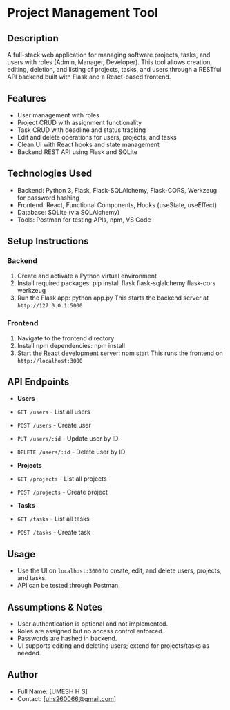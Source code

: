# Project Management Tool

## Description
A full-stack web application for managing software projects, tasks, and users with roles (Admin, Manager, Developer). This tool allows creation, editing, deletion, and listing of projects, tasks, and users through a RESTful API backend built with Flask and a React-based frontend.

## Features
- User management with roles
- Project CRUD with assignment functionality
- Task CRUD with deadline and status tracking
- Edit and delete operations for users, projects, and tasks
- Clean UI with React hooks and state management
- Backend REST API using Flask and SQLite

## Technologies Used
- Backend: Python 3, Flask, Flask-SQLAlchemy, Flask-CORS, Werkzeug for password hashing
- Frontend: React, Functional Components, Hooks (useState, useEffect)
- Database: SQLite (via SQLAlchemy)
- Tools: Postman for testing APIs, npm, VS Code

## Setup Instructions

### Backend
1. Create and activate a Python virtual environment
2. Install required packages:
  pip install flask flask-sqlalchemy flask-cors werkzeug
3. Run the Flask app:
  python app.py
This starts the backend server at `http://127.0.0.1:5000`

### Frontend
1. Navigate to the frontend directory
2. Install npm dependencies:
  npm install
3. Start the React development server:
  npm start
This runs the frontend on `http://localhost:3000`

## API Endpoints

- **Users**
- `GET /users` - List all users
- `POST /users` - Create user
- `PUT /users/:id` - Update user by ID
- `DELETE /users/:id` - Delete user by ID

- **Projects**
- `GET /projects` - List all projects
- `POST /projects` - Create project

- **Tasks**
- `GET /tasks` - List all tasks
- `POST /tasks` - Create task

## Usage
- Use the UI on `localhost:3000` to create, edit, and delete users, projects, and tasks.
- API can be tested through Postman.

## Assumptions & Notes
- User authentication is optional and not implemented.
- Roles are assigned but no access control enforced.
- Passwords are hashed in backend.
- UI supports editing and deleting users; extend for projects/tasks as needed.

## Author
- Full Name: [UMESH H S]
- Contact: [uhs260066@gmail.com]
